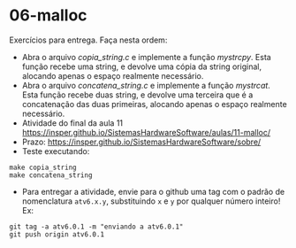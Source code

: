 # 06-malloc

Exercícios para entrega. Faça nesta ordem:
- Abra o arquivo *copia_string.c* e implemente a função *mystrcpy*. Esta função recebe uma string, e devolve uma cópia da string original, alocando apenas o espaço realmente necessário.
- Abra o arquivo *concatena_string.c* e implemente a função *mystrcat*. Esta função recebe duas string, e devolve uma terceira que é a concatenação das duas primeiras, alocando apenas o espaço realmente necessário.
- Atividade do final da aula 11 https://insper.github.io/SistemasHardwareSoftware/aulas/11-malloc/
- Prazo: https://insper.github.io/SistemasHardwareSoftware/sobre/
- Teste executando:
```
make copia_string
make concatena_string
```
- Para entregar a atividade, envie para o github uma tag com o padrão de nomenclatura `atv6.x.y`, substituindo `x` e `y` por qualquer número inteiro! Ex:

```
git tag -a atv6.0.1 -m "enviando a atv6.0.1"
git push origin atv6.0.1
```


